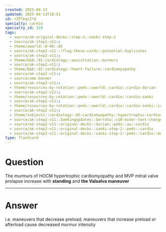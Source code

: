 ```yaml
---
created: 2025-04-13
updated: 2025-04-13T10:51
id: rZPlbqiI*@
specialty: cardio
specialty_id: 319
tags:
  - source/ak-original-decks::step-2::zanki-step-2
  - source/ak-step1-v11::
  - theme/uworld::0-99::85
  - source/ak-step2-v11::!flag-these-cards::potential-duplicates
  - source/ak-step2-v11::
  - theme/b&b::01-cardiology::auscultation::murmurs
  - source/ak-step2-v11::
  - theme/b&b::01-cardiology::heart-failure::cardiomyopathy
  - source/ak-step2-v11::
  - source/ome-banner
  - source/ak-step2-v11::
  - theme/resources-by-rotation::peds::uworld::cardio::cardio-dorian
  - source/ak-step2-v11::
  - theme/resources-by-rotation::peds::uworld::cardio::cardio-zanki
  - source/ak-step2-v11::
  - theme/resources-by-rotation::peds::uworld::cardio::cardio-zanki::cardio-murmurs-zanki
  - source/ak-step2-v11::
  - theme/subjects::cardiology::05-cardiomyopathy::hypertrophic-cardiomyopathy
  - source/ak-step2-v11::$ankingupdates::$errata::v10-minor-text-changes
  - source/ak-step2-v11::original-decks::dorian::peds::uw::cardio
  - source/ak-step2-v11::original-decks::zanki-step-2::peds::cardio
  - source/ak-step2-v11::original-decks::zanki-step-2::peds::cardio::murmurs"
type: flashcard
---
```


# Question
The murmurs of HOCM hypertrophic cardiomyopathy and MVP mitral valve prolapse increase with **standing** and **the Valsalva maneuver**

---

# Answer
i.e. maneuvers that decrease preload; maneuvers that increase preload or afterload cause decreased murmur intensity